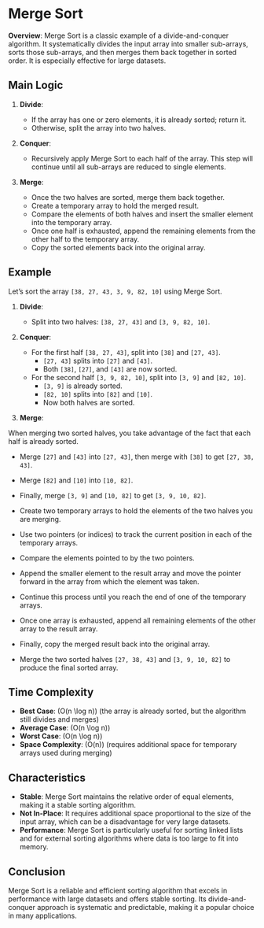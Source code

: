# Merge Sort

**Overview**: Merge Sort is a classic example of a divide-and-conquer algorithm. It systematically divides the input array into smaller sub-arrays, sorts those sub-arrays, and then merges them back together in sorted order. It is especially effective for large datasets.

## Main Logic

1. **Divide**:
   - If the array has one or zero elements, it is already sorted; return it.
   - Otherwise, split the array into two halves.

2. **Conquer**:
   - Recursively apply Merge Sort to each half of the array. This step will continue until all sub-arrays are reduced to single elements.

3. **Merge**:
   - Once the two halves are sorted, merge them back together.
   - Create a temporary array to hold the merged result.
   - Compare the elements of both halves and insert the smaller element into the temporary array.
   - Once one half is exhausted, append the remaining elements from the other half to the temporary array.
   - Copy the sorted elements back into the original array.

## Example

Let’s sort the array `[38, 27, 43, 3, 9, 82, 10]` using Merge Sort.

1. **Divide**:
   - Split into two halves: `[38, 27, 43]` and `[3, 9, 82, 10]`.

2. **Conquer**:
   - For the first half `[38, 27, 43]`, split into `[38]` and `[27, 43]`.
     - `[27, 43]` splits into `[27]` and `[43]`.
     - Both `[38]`, `[27]`, and `[43]` are now sorted.
   - For the second half `[3, 9, 82, 10]`, split into `[3, 9]` and `[82, 10]`.
     - `[3, 9]` is already sorted.
     - `[82, 10]` splits into `[82]` and `[10]`.
     - Now both halves are sorted.

3. **Merge**:

When merging two sorted halves, you take advantage of the fact that each half is already sorted.

- Merge `[27]` and `[43]` into `[27, 43]`, then merge with `[38]` to get `[27, 38, 43]`.
- Merge `[82]` and `[10]` into `[10, 82]`.
- Finally, merge `[3, 9]` and `[10, 82]` to get `[3, 9, 10, 82]`.

- Create two temporary arrays to hold the elements of the two halves you are merging.
- Use two pointers (or indices) to track the current position in each of the temporary arrays.
- Compare the elements pointed to by the two pointers.
- Append the smaller element to the result array and move the pointer forward in the array from which the element was taken.
- Continue this process until you reach the end of one of the temporary arrays.
- Once one array is exhausted, append all remaining elements of the other array to the result array.
- Finally, copy the merged result back into the original array.
- Merge the two sorted halves `[27, 38, 43]` and `[3, 9, 10, 82]` to produce the final sorted array.

## Time Complexity

- **Best Case**: \(O(n \log n)\) (the array is already sorted, but the algorithm still divides and merges)
- **Average Case**: \(O(n \log n)\)
- **Worst Case**: \(O(n \log n)\)
- **Space Complexity**: \(O(n)\) (requires additional space for temporary arrays used during merging)

## Characteristics

- **Stable**: Merge Sort maintains the relative order of equal elements, making it a stable sorting algorithm.
- **Not In-Place**: It requires additional space proportional to the size of the input array, which can be a disadvantage for very large datasets.
- **Performance**: Merge Sort is particularly useful for sorting linked lists and for external sorting algorithms where data is too large to fit into memory.

## Conclusion

Merge Sort is a reliable and efficient sorting algorithm that excels in performance with large datasets and offers stable sorting. Its divide-and-conquer approach is systematic and predictable, making it a popular choice in many applications.

